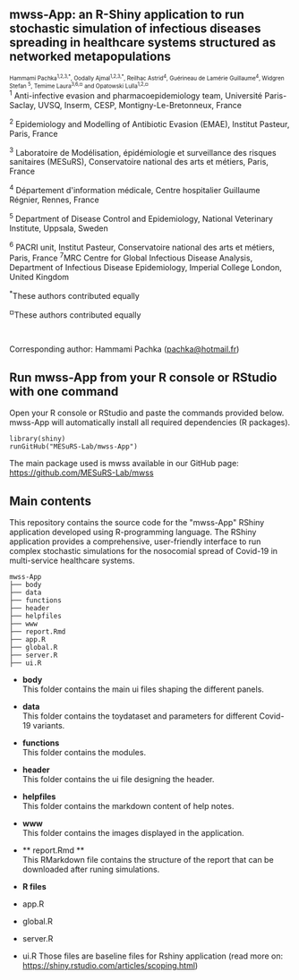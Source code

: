 ## mwss-App: an R-Shiny application to run stochastic simulation of infectious diseases spreading in healthcare systems structured as networked metapopulations

<font size="-2">
   Hammami Pachka<sup>1,2,3,*</sup>, Oodally Ajmal<sup>1,2,3,*</sup>, Reilhac Astrid<sup>4</sup>, Guérineau de Lamérie Guillaume<sup>4</sup>,  Widgren Stefan <sup>5</sup>,  Temime Laura<sup>3,6,¤</sup> and  Opatowski Lulla<sup>1,2,¤</sup></font>

<br>
<sup>1</sup> Anti-infective evasion and pharmacoepidemiology team, Université Paris-Saclay, UVSQ, Inserm, CESP,  Montigny-Le-Bretonneux, France

<sup>2</sup> Epidemiology and Modelling of Antibiotic Evasion (EMAE), Institut Pasteur, Paris, France

<sup>3</sup> Laboratoire de Modélisation,  épidémiologie et surveillance des risques sanitaires (MESuRS), Conservatoire national des arts et métiers, Paris, France

<sup>4</sup> Département d'information médicale, Centre hospitalier Guillaume Régnier, Rennes, France

<sup>5</sup> Department of Disease Control and Epidemiology, National Veterinary Institute, Uppsala, Sweden

<sup>6</sup> PACRI unit, Institut Pasteur, Conservatoire national des arts et métiers, Paris, France
<sup>7</sup>MRC Centre for Global Infectious Disease Analysis, Department of Infectious Disease Epidemiology, Imperial College London, United Kingdom

<sup>*</sup>These authors contributed equally

<sup>¤</sup>These authors contributed equally

</br>

Corresponding author: Hammami Pachka (pachka@hotmail.fr)

<!-- 
## Preprint
Preprint available at: <a href="" target="_blank"> doi: </a> 
-->

## Run mwss-App from your R console or RStudio with one command
Open your R console or RStudio and paste the commands provided below. 
mwss-App will automatically install all required dependencies (R packages).
````
library(shiny)
runGitHub("MESuRS-Lab/mwss-App")
````
The main package used is mwss available in our GitHub page: https://github.com/MESuRS-Lab/mwss

## Main contents

This repository contains the source code for the "mwss-App" RShiny application developed using R-programming language.
The RShiny application provides a comprehensive, user-friendly interface to run complex stochastic simulations for the nosocomial spread of Covid-19 in multi-service healthcare systems.

````
mwss-App
├── body
├── data
├── functions
├── header
├── helpfiles
├── www
├── report.Rmd
├── app.R
├── global.R
├── server.R
├── ui.R

````

- **body**
<br>  This folder contains the main ui files shaping the different panels.

- **data**
<br> This folder contains the toydataset and parameters for different Covid-19 variants.

- **functions**
<br> This folder contains the modules.

- **header**
<br> This folder contains the ui file designing the header.

- **helpfiles**
<br> This folder contains the markdown content of help notes.

- **www**
<br> This folder contains the images displayed in the application.

- ** report.Rmd **
<br> This RMarkdown file contains the structure of the report that can be downloaded after runing simulations.

- **R files**
 - app.R
 - global.R
 - server.R
 - ui.R
Those files are baseline files for Rshiny application (read more on: https://shiny.rstudio.com/articles/scoping.html)
